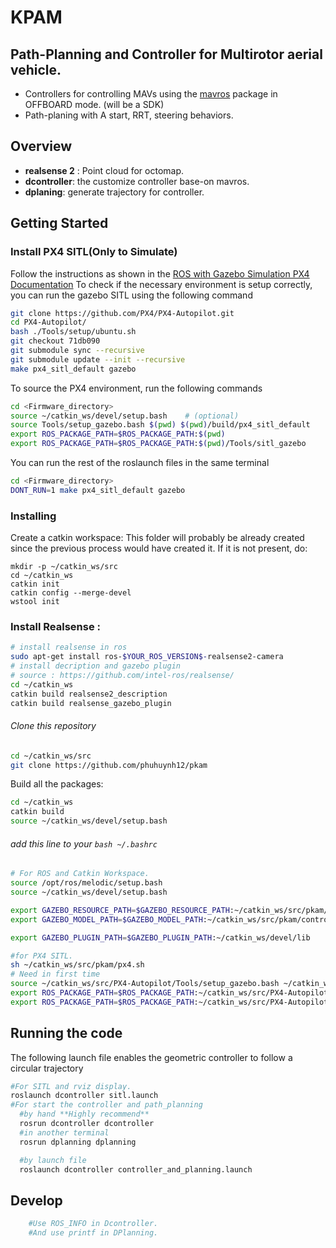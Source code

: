 # KPAM

## Path-Planning and Controller for Multirotor aerial vehicle.
- Controllers for controlling MAVs using the [mavros](https://github.com/mavlink/mavros) package in OFFBOARD mode. (will be a SDK)
- Path-planing with A start, RRT, steering behaviors.


## Overview
- **realsense 2** : Point cloud for octomap. 
- **dcontroller**: the customize controller base-on mavros.
- **dplaning**: generate trajectory for controller.


## Getting Started
### Install PX4 SITL(Only to Simulate)
Follow the instructions as shown in the [ROS with Gazebo Simulation PX4 Documentation](https://dev.px4.io/master/en/simulation/ros_interface.html)
To check if the necessary environment is setup correctly, you can run the gazebo SITL using the following command

```bash
git clone https://github.com/PX4/PX4-Autopilot.git
cd PX4-Autopilot/
bash ./Tools/setup/ubuntu.sh
git checkout 71db090
git submodule sync --recursive
git submodule update --init --recursive
make px4_sitl_default gazebo
```
To source the PX4 environment, run the following commands

```bash
cd <Firmware_directory>
source ~/catkin_ws/devel/setup.bash    # (optional)
source Tools/setup_gazebo.bash $(pwd) $(pwd)/build/px4_sitl_default
export ROS_PACKAGE_PATH=$ROS_PACKAGE_PATH:$(pwd)
export ROS_PACKAGE_PATH=$ROS_PACKAGE_PATH:$(pwd)/Tools/sitl_gazebo
```

You can run the rest of the roslaunch files in the same terminal

```bash
cd <Firmware_directory>
DONT_RUN=1 make px4_sitl_default gazebo
```


### Installing 

Create a catkin workspace:
This folder will probably be already created since the previous process would have created it. If it is not present, do:

```bashrc
mkdir -p ~/catkin_ws/src
cd ~/catkin_ws
catkin init
catkin config --merge-devel
wstool init
```

### Install Realsense : 
```bash
# install realsense in ros
sudo apt-get install ros-$YOUR_ROS_VERSION$-realsense2-camera
# install decription and gazebo plugin 
# source : https://github.com/intel-ros/realsense/
cd ~/catkin_ws
catkin build realsense2_description
catkin build realsense_gazebo_plugin

```

###### Clone this repository

```bash
cd ~/catkin_ws/src
git clone https://github.com/phuhuynh12/pkam
```
Build all the packages:

```bash
cd ~/catkin_ws
catkin build
source ~/catkin_ws/devel/setup.bash
```

###### add this line to your ```bash ~/.bashrc ```

``` bash
# For ROS and Catkin Workspace.
source /opt/ros/melodic/setup.bash
source ~/catkin_ws/devel/setup.bash

export GAZEBO_RESOURCE_PATH=$GAZEBO_RESOURCE_PATH:~/catkin_ws/src/pkam/controller/gazebo
export GAZEBO_MODEL_PATH=$GAZEBO_MODEL_PATH:~/catkin_ws/src/pkam/controller/gazebo/models

export GAZEBO_PLUGIN_PATH=$GAZEBO_PLUGIN_PATH:~/catkin_ws/devel/lib

#for PX4 SITL.
sh ~/catkin_ws/src/pkam/px4.sh
# Need in first time
source ~/catkin_ws/src/PX4-Autopilot/Tools/setup_gazebo.bash ~/catkin_ws/src/PX4-Autopilot ~/catkin_ws/src/PX4-Autopilot/build/px4_sitl_default
export ROS_PACKAGE_PATH=$ROS_PACKAGE_PATH:~/catkin_ws/src/PX4-Autopilot
export ROS_PACKAGE_PATH=$ROS_PACKAGE_PATH:~/catkin_ws/src/PX4-Autopilot/Tools/sitl_gazebo

```

## Running the code
The following launch file enables the geometric controller to follow a circular trajectory

``` bash
#For SITL and rviz display.
roslaunch dcontroller sitl.launch
#For start the controller and path_planning
  #by hand **Highly recommend**
  rosrun dcontroller dcontroller
  #in another terminal 
  rosrun dplanning dplanning

  #by launch file 
  roslaunch dcontroller controller_and_planning.launch
```

## Develop

``` bash
	#Use ROS_INFO in Dcontroller.
	#And use printf in DPlanning.


```